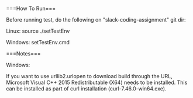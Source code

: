 ===How To Run===

Before running test, do the following on "slack-coding-assignment" git dir:

Linux: source ./setTestEnv

Windows: setTestEnv.cmd

===Notes===

Windows:

If you want to use urllib2.urlopen to download build through the URL, Microsoft Visual C++ 2015 Redistributable (X64) needs to be installed. This can be installed as part of curl installation (curl-7.46.0-win64.exe).

